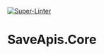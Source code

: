 [![Super-Linter](https://github.com/SaveApis/SaveApis.Core/actions/workflows/lint.yml/badge.svg)](https://github.com/marketplace/actions/super-linter)

# SaveApis.Core